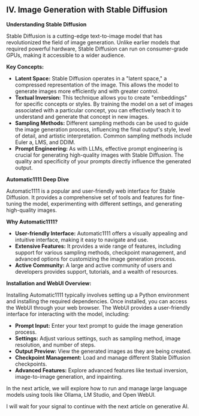 ## IV. Image Generation with Stable Diffusion

**Understanding Stable Diffusion**

Stable Diffusion is a cutting-edge text-to-image model that has revolutionized the field of image generation. Unlike earlier models that required powerful hardware, Stable Diffusion can run on consumer-grade GPUs, making it accessible to a wider audience.

**Key Concepts:**

* **Latent Space:** Stable Diffusion operates in a "latent space," a compressed representation of the image. This allows the model to generate images more efficiently and with greater control.
* **Textual Inversion:** This technique allows you to create "embeddings" for specific concepts or styles. By training the model on a set of images associated with a particular concept, you can effectively teach it to understand and generate that concept in new images.
* **Sampling Methods:** Different sampling methods can be used to guide the image generation process, influencing the final output's style, level of detail, and artistic interpretation. Common sampling methods include Euler a, LMS, and DDIM.
* **Prompt Engineering:** As with LLMs, effective prompt engineering is crucial for generating high-quality images with Stable Diffusion. The quality and specificity of your prompts directly influence the generated output.

**Automatic1111 Deep Dive**

Automatic1111 is a popular and user-friendly web interface for Stable Diffusion. It provides a comprehensive set of tools and features for fine-tuning the model, experimenting with different settings, and generating high-quality images.

**Why Automatic1111?**

* **User-friendly Interface:** Automatic1111 offers a visually appealing and intuitive interface, making it easy to navigate and use.
* **Extensive Features:** It provides a wide range of features, including support for various sampling methods, checkpoint management, and advanced options for customizing the image generation process.
* **Active Community:** A large and active community of users and developers provides support, tutorials, and a wealth of resources.

**Installation and WebUI Overview:**

Installing Automatic1111 typically involves setting up a Python environment and installing the required dependencies. Once installed, you can access the WebUI through your web browser. The WebUI provides a user-friendly interface for interacting with the model, including:

* **Prompt Input:** Enter your text prompt to guide the image generation process.
* **Settings:** Adjust various settings, such as sampling method, image resolution, and number of steps.
* **Output Preview:** View the generated images as they are being created.
* **Checkpoint Management:** Load and manage different Stable Diffusion checkpoints.
* **Advanced Features:** Explore advanced features like textual inversion, image-to-image generation, and inpainting.

In the next article, we will explore how to run and manage large language models using tools like Ollama, LM Studio, and Open WebUI.

I will wait for your signal to continue with the next article on generative AI.
